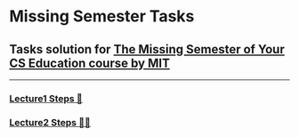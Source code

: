 # Missing Semester Tasks
## Tasks solution for [The Missing Semester of Your CS Education course by MIT](https://missing.csail.mit.edu/)  
<hr>

### [Lecture1 Steps 🏃](https://github.com/YehiaFarghaly/missing-semester-tasks/blob/main/lecture1/Steps.md)   
### [Lecture2 Steps 🏃‍♂️](https://github.com/YehiaFarghaly/missing-semester-tasks/tree/main/lecture2/Steps.md)  
